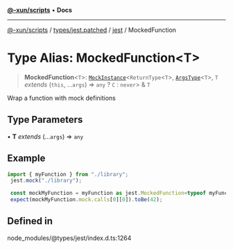 [**@-xun/scripts**](../../../../../README.md) • **Docs**

***

[@-xun/scripts](../../../../../README.md) / [types/jest.patched](../../../README.md) / [jest](../README.md) / MockedFunction

# Type Alias: MockedFunction\<T\>

> **MockedFunction**\<`T`\>: [`MockInstance`](../interfaces/MockInstance.md)\<`ReturnType`\<`T`\>, [`ArgsType`](ArgsType.md)\<`T`\>, `T` *extends* (`this`, ...`args`) => `any` ? `C` : `never`\> & `T`

Wrap a function with mock definitions

## Type Parameters

• **T** *extends* (...`args`) => `any`

## Example

```ts
import { myFunction } from "./library";
 jest.mock("./library");

 const mockMyFunction = myFunction as jest.MockedFunction<typeof myFunction>;
 expect(mockMyFunction.mock.calls[0][0]).toBe(42);
```

## Defined in

node\_modules/@types/jest/index.d.ts:1264
